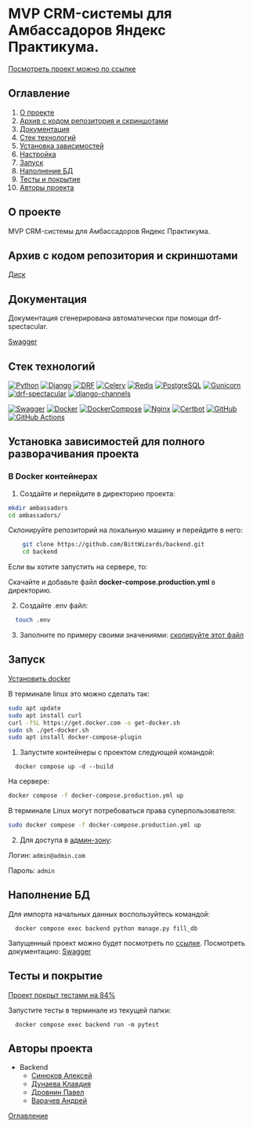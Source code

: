 # MVP CRM-системы для Амбассадоров Яндекс Практикума.
[Посмотреть проект можно по ссылке](https://ambassadors.sytes.net/)
## Оглавление <a id="contents"></a>
1. [О проекте](#about)
2. [Архив с кодом репозитория и скриншотами](#archive)
3. [Документация](#documentation)
4. [Стек технологий](#tools)
5. [Установка зависимостей](#installation)
6. [Настройка](#setting)
7. [Запуск](#start)
8. [Наполнение БД](#database)
9. [Тесты и покрытие](#tests)
10. [Авторы проекта](#authors)


## О проекте <a id="about"></a>
MVP CRM-системы для Амбассадоров Яндекс Практикума.

## Архив с кодом репозитория и скриншотами <a id="archive"></a>

  [Диск](https://drive.google.com/drive/folders/1I5QRQc8Knz1CPwSR6HE3Q9DF2NiDPO0M)

## Документация <a id="documentation"></a>

Документация сгенерирована автоматически при помощи drf-spectacular.

[Swagger](https://ambassadors.sytes.net/api/docs/#/)

## Стек технологий <a id="tools"></a>

[![Python](https://img.shields.io/badge/Python-3.12-blue?style=flat&logo=Python)](https://www.python.org/)
[![Django](https://img.shields.io/badge/Django-%204.2-blue?style=flat&logo=django)](https://www.djangoproject.com/)
[![DRF](https://img.shields.io/badge/DjangoRESTFramework-%203.14.0-blue?style=flat&logo=django)](https://www.django-rest-framework.org/)
[![Celery](https://img.shields.io/badge/Celery-%205.3.6-blue?style=flat&logo=celery)](https://docs.celeryq.dev/en/stable/)
[![Redis](https://img.shields.io/badge/Redis-%205.0.1-blue?style=flat&logo=redis)](https://redis.io/)
[![PostgreSQL](https://img.shields.io/badge/PostgreSQL-%2016-blue?style=flat&logo=PostgreSQL)]([https://www.postgresql.org/])
[![Gunicorn](https://img.shields.io/badge/Gunicorn-%2020.1.0-blue?style=flat&logo=gunicorn)](https://gunicorn.org/)
[![drf-spectacular](https://img.shields.io/badge/drf--spectacular-0.27.0-blue)](https://drf-spectacular.readthedocs.io/)
[![django-channels](https://img.shields.io/badge/django--channels-4.0.0-blue)](https://channels.readthedocs.io/)

[![Swagger](https://img.shields.io/badge/Swagger-4A154B?style=for-the-badge&logo=swagger&logoColor=Black)](https://swagger.io/)
[![Docker](https://img.shields.io/badge/Docker-white?style=for-the-badge&logo=docker&logoColor=White)](https://www.docker.com/)
[![DockerCompose](https://img.shields.io/badge/Docker_Compose-34567C?style=for-the-badge&logo=docsdotrs&logoColor=White)](https://docs.docker.com/compose/)
[![Nginx](https://img.shields.io/badge/Nginx-009639?style=for-the-badge&logo=nginx&logoColor=white)](https://nginx.org/)
[![Certbot](https://img.shields.io/badge/certbot-003A70?style=for-the-badge&logo=letsencrypt&logoColor=white)](https://certbot.eff.org/)
[![GitHub](https://img.shields.io/badge/GitHub-100000?style=for-the-badge&logo=github&logoColor=white)](https://docs.github.com/ru)
[![GitHub Actions](https://img.shields.io/badge/GitHub_Actions-2088FF?style=for-the-badge&logo=github-actions&logoColor=white)](https://docs.github.com/en/actions)

## Установка зависимостей для полного разворачивания проекта<a id="installation"></a>

### В Docker контейнерах

1. Создайте и перейдите в директорию проекта:

  ```bash
  mkdir ambassadors
  cd ambassadors/
  ```
  Склонируйте репозиторий на локальную машину и перейдите в него:
  ```bash
      git clone https://github.com/BittWizards/backend.git
      cd backend
  ```
  Если вы хотите запустить на сервере, то:

  Скачайте и добавьте файл **docker-compose.production.yml** в директорию.

2. Создайте .env файл:
  ```bash
    touch .env
  ```

3. Заполните по примеру своими значениями:
  [скопируйте этот файл](.env.example)

## Запуск <a id="start"></a>

[Установить docker](https://www.docker.com/get-started/)

В терминале linux это можно сделать так:
````bash
sudo apt update
sudo apt install curl
curl -fSL https://get.docker.com -o get-docker.sh
sudo sh ./get-docker.sh
sudo apt install docker-compose-plugin
````

1. Запустите контейнеры с проектом следующей командой:
  ```
    docker compose up -d --build
  ```
На сервере:
  ```bash
  docker compose -f docker-compose.production.yml up
  ```
В терминале Linux могут потребоваться права суперпользователя:
  ```bash
  sudo docker compose -f docker-compose.production.yml up
  ```

2. Для доступа в [админ-зону](http://localhost:8000/admin/):

Логин: `admin@admin.com`

Пароль: `admin`

## Наполнение БД <a id="database"></a>

Для импорта начальных данных воспользуйтесь командой:
  ```
    docker compose exec backend python manage.py fill_db
  ```

Запущенный проект можно будет посмотреть по [ссылке](http://localhost:8000/).
Посмотреть документацию:
[Swagger](http://localhost:8000/api/docs/)

## Тесты и покрытие <a id="tests"></a>

[Проект покрыт тестами на 84%](coverage_html/index.html)

Запустите тесты в терминале из текущей папки:

  ```
    docker compose exec backend run -m pytest
  ```

## Авторы проекта <a id="authors"></a>

- Backend
  - [Синюков Алексей](https://github.com/aleksey2299-1)
  - [Дунаева Клавдия](https://github.com/KlavaD)
  - [Дровнин Павел](https://github.com/pashpiter)
  - [Варачев Андрей](https://github.com/Dartanyun)



[Оглавление](#contents)
